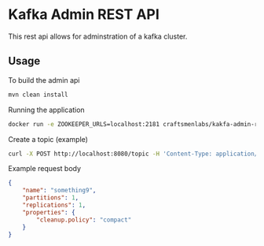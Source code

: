# Kafka Admin REST API

This rest api allows for adminstration of a kafka cluster.

## Usage

To build the admin api

```bash
mvn clean install
```
Running the application

```bash
docker run -e ZOOKEEPER_URLS=localhost:2181 craftsmenlabs/kakfa-admin-rest-api
```

Create a topic (example)

```bash
curl -X POST http://localhost:8080/topic -H 'Content-Type: application/json' -d '{"name":"something10","partitions":1,"replications":1,"properties":{"cleanup.policy":"compact"}}'
```

Example request body
```json
{
    "name": "something9",
    "partitions": 1,
    "replications": 1,
    "properties": {
        "cleanup.policy": "compact"
    }
}
```
